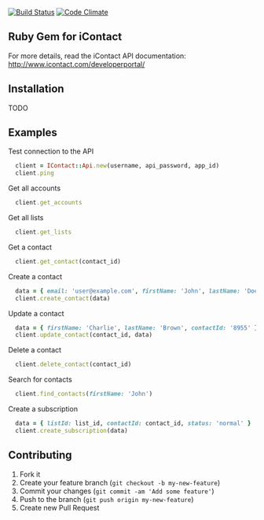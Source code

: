 [![Build Status](https://travis-ci.org/L1h3r/icontact.svg)](https://travis-ci.org/L1h3r/icontact)
[![Code Climate](https://codeclimate.com/github/L1h3r/icontact/badges/gpa.svg)](https://codeclimate.com/github/L1h3r/icontact)

Ruby Gem for iContact
---

For more details, read the iContact API documentation: http://www.icontact.com/developerportal/

Installation
---

TODO

Examples
---

Test connection to the API
```ruby
  client = IContact::Api.new(username, api_password, app_id)
  client.ping
```

Get all accounts
```ruby
  client.get_accounts
```

Get all lists
```ruby
  client.get_lists
```

Get a contact
```ruby
  client.get_contact(contact_id)
```

Create a contact
```ruby
  data = { email: 'user@example.com', firstName: 'John', lastName: 'Doe' }
  client.create_contact(data)
```

Update a contact
```ruby
  data = { firstName: 'Charlie', lastName: 'Brown', contactId: '8955' }
  client.update_contact(contact_id, data)
```

Delete a contact
```ruby
  client.delete_contact(contact_id)
```

Search for contacts
```ruby
  client.find_contacts(firstName: 'John')
```

Create a subscription
```ruby
  data = { listId: list_id, contactId: contact_id, status: 'normal' }
  client.create_subscription(data)
```

Contributing
---

1. Fork it
2. Create your feature branch (`git checkout -b my-new-feature`)
3. Commit your changes (`git commit -am 'Add some feature'`)
4. Push to the branch (`git push origin my-new-feature`)
5. Create new Pull Request
